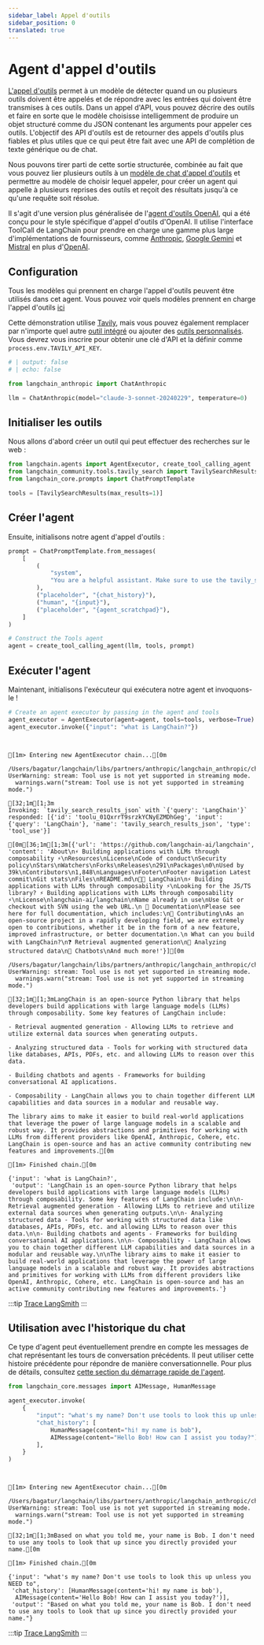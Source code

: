 ```yaml
---
sidebar_label: Appel d'outils
sidebar_position: 0
translated: true
---
```


# Agent d'appel d'outils

[L'appel d'outils](/docs/modules/model_io/chat/function_calling) permet à un modèle de détecter quand un ou plusieurs outils doivent être appelés et de répondre avec les entrées qui doivent être transmises à ces outils. Dans un appel d'API, vous pouvez décrire des outils et faire en sorte que le modèle choisisse intelligemment de produire un objet structuré comme du JSON contenant les arguments pour appeler ces outils. L'objectif des API d'outils est de retourner des appels d'outils plus fiables et plus utiles que ce qui peut être fait avec une API de complétion de texte générique ou de chat.

Nous pouvons tirer parti de cette sortie structurée, combinée au fait que vous pouvez lier plusieurs outils à un [modèle de chat d'appel d'outils](/docs/integrations/chat/) et permettre au modèle de choisir lequel appeler, pour créer un agent qui appelle à plusieurs reprises des outils et reçoit des résultats jusqu'à ce qu'une requête soit résolue.

Il s'agit d'une version plus généralisée de l'[agent d'outils OpenAI](/docs/modules/agents/agent_types/openai_tools/), qui a été conçu pour le style spécifique d'appel d'outils d'OpenAI. Il utilise l'interface ToolCall de LangChain pour prendre en charge une gamme plus large d'implémentations de fournisseurs, comme [Anthropic](/docs/integrations/chat/anthropic/), [Google Gemini](/docs/integrations/chat/google_vertex_ai_palm/) et [Mistral](/docs/integrations/chat/mistralai/) en plus d'[OpenAI](/docs/integrations/chat/openai/).

## Configuration

Tous les modèles qui prennent en charge l'appel d'outils peuvent être utilisés dans cet agent. Vous pouvez voir quels modèles prennent en charge l'appel d'outils [ici](/docs/integrations/chat/)

Cette démonstration utilise [Tavily](https://app.tavily.com), mais vous pouvez également remplacer par n'importe quel autre [outil intégré](/docs/integrations/tools) ou ajouter des [outils personnalisés](/docs/modules/tools/custom_tools/). 
Vous devrez vous inscrire pour obtenir une clé d'API et la définir comme `process.env.TAVILY_API_KEY`.

<ChatModelTabs
  customVarName="llm"
  hideCohere
/>

```python
# | output: false
# | echo: false

from langchain_anthropic import ChatAnthropic

llm = ChatAnthropic(model="claude-3-sonnet-20240229", temperature=0)
```

## Initialiser les outils

Nous allons d'abord créer un outil qui peut effectuer des recherches sur le web :

```python
from langchain.agents import AgentExecutor, create_tool_calling_agent
from langchain_community.tools.tavily_search import TavilySearchResults
from langchain_core.prompts import ChatPromptTemplate

tools = [TavilySearchResults(max_results=1)]
```

## Créer l'agent

Ensuite, initialisons notre agent d'appel d'outils :

```python
prompt = ChatPromptTemplate.from_messages(
    [
        (
            "system",
            "You are a helpful assistant. Make sure to use the tavily_search_results_json tool for information.",
        ),
        ("placeholder", "{chat_history}"),
        ("human", "{input}"),
        ("placeholder", "{agent_scratchpad}"),
    ]
)

# Construct the Tools agent
agent = create_tool_calling_agent(llm, tools, prompt)
```

## Exécuter l'agent

Maintenant, initialisons l'exécuteur qui exécutera notre agent et invoquons-le !

```python
# Create an agent executor by passing in the agent and tools
agent_executor = AgentExecutor(agent=agent, tools=tools, verbose=True)
agent_executor.invoke({"input": "what is LangChain?"})
```

```output


[1m> Entering new AgentExecutor chain...[0m

/Users/bagatur/langchain/libs/partners/anthropic/langchain_anthropic/chat_models.py:347: UserWarning: stream: Tool use is not yet supported in streaming mode.
  warnings.warn("stream: Tool use is not yet supported in streaming mode.")

[32;1m[1;3m
Invoking: `tavily_search_results_json` with `{'query': 'LangChain'}`
responded: [{'id': 'toolu_01QxrrT9srzkYCNyEZMDhGeg', 'input': {'query': 'LangChain'}, 'name': 'tavily_search_results_json', 'type': 'tool_use'}]

[0m[36;1m[1;3m[{'url': 'https://github.com/langchain-ai/langchain', 'content': 'About\n⚡ Building applications with LLMs through composability ⚡\nResources\nLicense\nCode of conduct\nSecurity policy\nStars\nWatchers\nForks\nReleases\n291\nPackages\n0\nUsed by 39k\nContributors\n1,848\nLanguages\nFooter\nFooter navigation Latest commit\nGit stats\nFiles\nREADME.md\n🦜️🔗 LangChain\n⚡ Building applications with LLMs through composability ⚡\nLooking for the JS/TS library? ⚡ Building applications with LLMs through composability ⚡\nLicense\nlangchain-ai/langchain\nName already in use\nUse Git or checkout with SVN using the web URL.\n 📖 Documentation\nPlease see here for full documentation, which includes:\n💁 Contributing\nAs an open-source project in a rapidly developing field, we are extremely open to contributions, whether it be in the form of a new feature, improved infrastructure, or better documentation.\n What can you build with LangChain?\n❓ Retrieval augmented generation\n💬 Analyzing structured data\n🤖 Chatbots\nAnd much more!'}][0m

/Users/bagatur/langchain/libs/partners/anthropic/langchain_anthropic/chat_models.py:347: UserWarning: stream: Tool use is not yet supported in streaming mode.
  warnings.warn("stream: Tool use is not yet supported in streaming mode.")

[32;1m[1;3mLangChain is an open-source Python library that helps developers build applications with large language models (LLMs) through composability. Some key features of LangChain include:

- Retrieval augmented generation - Allowing LLMs to retrieve and utilize external data sources when generating outputs.

- Analyzing structured data - Tools for working with structured data like databases, APIs, PDFs, etc. and allowing LLMs to reason over this data.

- Building chatbots and agents - Frameworks for building conversational AI applications.

- Composability - LangChain allows you to chain together different LLM capabilities and data sources in a modular and reusable way.

The library aims to make it easier to build real-world applications that leverage the power of large language models in a scalable and robust way. It provides abstractions and primitives for working with LLMs from different providers like OpenAI, Anthropic, Cohere, etc. LangChain is open-source and has an active community contributing new features and improvements.[0m

[1m> Finished chain.[0m
```

```output
{'input': 'what is LangChain?',
 'output': 'LangChain is an open-source Python library that helps developers build applications with large language models (LLMs) through composability. Some key features of LangChain include:\n\n- Retrieval augmented generation - Allowing LLMs to retrieve and utilize external data sources when generating outputs.\n\n- Analyzing structured data - Tools for working with structured data like databases, APIs, PDFs, etc. and allowing LLMs to reason over this data.\n\n- Building chatbots and agents - Frameworks for building conversational AI applications.\n\n- Composability - LangChain allows you to chain together different LLM capabilities and data sources in a modular and reusable way.\n\nThe library aims to make it easier to build real-world applications that leverage the power of large language models in a scalable and robust way. It provides abstractions and primitives for working with LLMs from different providers like OpenAI, Anthropic, Cohere, etc. LangChain is open-source and has an active community contributing new features and improvements.'}
```

:::tip
[Trace LangSmith](https://smith.langchain.com/public/2f956a2e-0820-47c4-a798-c83f024e5ca1/r)
:::

## Utilisation avec l'historique du chat

Ce type d'agent peut éventuellement prendre en compte les messages de chat représentant les tours de conversation précédents. Il peut utiliser cette histoire précédente pour répondre de manière conversationnelle. Pour plus de détails, consultez [cette section du démarrage rapide de l'agent](/docs/modules/agents/quick_start#adding-in-memory).

```python
from langchain_core.messages import AIMessage, HumanMessage

agent_executor.invoke(
    {
        "input": "what's my name? Don't use tools to look this up unless you NEED to",
        "chat_history": [
            HumanMessage(content="hi! my name is bob"),
            AIMessage(content="Hello Bob! How can I assist you today?"),
        ],
    }
)
```

```output


[1m> Entering new AgentExecutor chain...[0m

/Users/bagatur/langchain/libs/partners/anthropic/langchain_anthropic/chat_models.py:347: UserWarning: stream: Tool use is not yet supported in streaming mode.
  warnings.warn("stream: Tool use is not yet supported in streaming mode.")

[32;1m[1;3mBased on what you told me, your name is Bob. I don't need to use any tools to look that up since you directly provided your name.[0m

[1m> Finished chain.[0m
```

```output
{'input': "what's my name? Don't use tools to look this up unless you NEED to",
 'chat_history': [HumanMessage(content='hi! my name is bob'),
  AIMessage(content='Hello Bob! How can I assist you today?')],
 'output': "Based on what you told me, your name is Bob. I don't need to use any tools to look that up since you directly provided your name."}
```

:::tip
[Trace LangSmith](https://smith.langchain.com/public/e21ececb-2e60-49e5-9f06-a91b0fb11fb8/r)
:::
